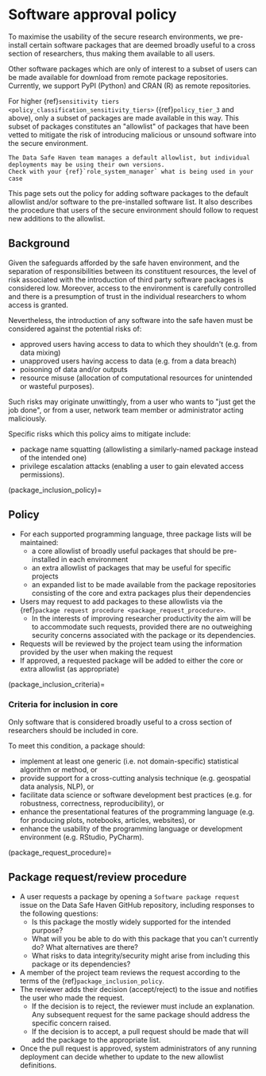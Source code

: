 # Software approval policy

To maximise the usability of the secure research environments, we pre-install certain software packages that are deemed broadly useful to a cross section of researchers, thus making them available to all users.

Other software packages which are only of interest to a subset of users can be made available for download from remote package repositories.
Currently, we support PyPI (Python) and CRAN (R) as remote repositories.

For higher {ref}`sensitivity tiers <policy_classification_sensitivity_tiers>` ({ref}`policy_tier_3` and above), only a subset of packages are made available in this way.
This subset of packages constitutes an "allowlist" of packages that have been vetted to mitigate the risk of introducing malicious or unsound software into the secure environment.

```{warning}
The Data Safe Haven team manages a default allowlist, but individual deployments may be using their own versions.
Check with your {ref}`role_system_manager` what is being used in your case
```

This page sets out the policy for adding software packages to the default allowlist and/or software to the pre-installed software list.
It also describes the procedure that users of the secure environment should follow to request new additions to the allowlist.

## Background

Given the safeguards afforded by the safe haven environment, and the separation of responsibilities between its constituent resources, the level of risk associated with the introduction of third party software packages is considered low.
Moreover, access to the environment is carefully controlled and there is a presumption of trust in the individual researchers to whom access is granted.

Nevertheless, the introduction of any software into the safe haven must be considered against the potential risks of:

- approved users having access to data to which they shouldn't (e.g. from data mixing)
- unapproved users having access to data (e.g. from a data breach)
- poisoning of data and/or outputs
- resource misuse (allocation of computational resources for unintended or wasteful purposes).

Such risks may originate unwittingly, from a user who wants to "just get the job done", or from a user, network team member or administrator acting maliciously.

Specific risks which this policy aims to mitigate include:

- package name squatting (allowlisting a similarly-named package instead of the intended one)
- privilege escalation attacks (enabling a user to gain elevated access permissions).

(package_inclusion_policy)=

## Policy

- For each supported programming language, three package lists will be maintained:
    - a core allowlist of broadly useful packages that should be pre-installed in each environment
    - an extra allowlist of packages that may be useful for specific projects
    - an expanded list to be made available from the package repositories consisting of the core and extra packages plus their dependencies
- Users may request to add packages to these allowlists via the {ref}`package request procedure <package_request_procedure>`.
    - In the interests of improving researcher productivity the aim will be to accommodate such requests, provided there are no outweighing security concerns associated with the package or its dependencies.
- Requests will be reviewed by the project team using the information provided by the user when making the request
- If approved, a requested package will be added to either the core or extra allowlist (as appropriate)

(package_inclusion_criteria)=

### Criteria for inclusion in core

Only software that is considered broadly useful to a cross section of researchers should be included in core.

To meet this condition, a package should:

- implement at least one generic (i.e. not domain-specific) statistical algorithm or method, or
- provide support for a cross-cutting analysis technique (e.g. geospatial data analysis, NLP), or
- facilitate data science or software development best practices (e.g. for robustness, correctness, reproducibility), or
- enhance the presentational features of the programming language (e.g. for producing plots, notebooks, articles, websites), or
- enhance the usability of the programming language or development environment (e.g. RStudio, PyCharm).

(package_request_procedure)=

## Package request/review procedure

- A user requests a package by opening a `Software package request` issue on the Data Safe Haven GitHub repository, including responses to the following questions:
    - Is this package the mostly widely supported for the intended purpose?
    - What will you be able to do with this package that you can't currently do? What alternatives are there?
    - What risks to data integrity/security might arise from including this package or its dependencies?
- A member of the project team reviews the request according to the terms of the {ref}`package_inclusion_policy`.
- The reviewer adds their decision (accept/reject) to the issue and notifies the user who made the request.
    - If the decision is to reject, the reviewer must include an explanation. Any subsequent request for the same package should address the specific concern raised.
    - If the decision is to accept, a pull request should be made that will add the package to the appropriate list.
- Once the pull request is approved, system administrators of any running deployment can decide whether to update to the new allowlist definitions.
